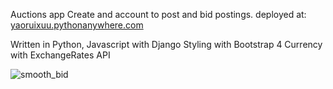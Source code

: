 Auctions app
Create and account to post and bid postings.
deployed at: [yaoruixuu.pythonanywhere.com](https://yaoruixuu.pythonanywhere.com)

Written in Python, Javascript with Django
Styling with Bootstrap 4
Currency with ExchangeRates API

![smooth_bid](https://github.com/user-attachments/assets/9c171d9b-2c8f-4ca5-9eb5-127b2276d0d5)
